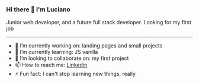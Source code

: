 ### Hi there 👋 I'm Luciano

Junior web developer, and a future full stack developer. Looking for my first job
___


- 🔭 I’m currently working on: landing pages and small projects
- 🌱 I’m currently learning: JS vanilla
- 👯 I’m looking to collaborate on: my first project
- 📫 How to reach me: [Linkedin](https://www.linkedin.com/in/luciano-carrivale-806b5966/)
- ⚡ Fun fact: I can't stop learning new things, really

<!--
**luciano-mc/luciano-mc** is a ✨ _special_ ✨ repository because its `README.md` (this file) appears on your GitHub profile.

Here are some ideas to get you started:

- 🔭 I’m currently working on ...
- 🌱 I’m currently learning ...
- 👯 I’m looking to collaborate on ...
- 🤔 I’m looking for help with ...
- 💬 Ask me about ...
- 📫 How to reach me: ...
- 😄 Pronouns: ...
- ⚡ Fun fact: ...
-->
